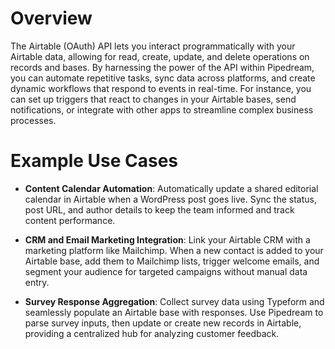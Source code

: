 # Overview

The Airtable (OAuth) API lets you interact programmatically with your Airtable data, allowing for read, create, update, and delete operations on records and bases. By harnessing the power of the API within Pipedream, you can automate repetitive tasks, sync data across platforms, and create dynamic workflows that respond to events in real-time. For instance, you can set up triggers that react to changes in your Airtable bases, send notifications, or integrate with other apps to streamline complex business processes.

# Example Use Cases

- **Content Calendar Automation**: Automatically update a shared editorial calendar in Airtable when a WordPress post goes live. Sync the status, post URL, and author details to keep the team informed and track content performance.

- **CRM and Email Marketing Integration**: Link your Airtable CRM with a marketing platform like Mailchimp. When a new contact is added to your Airtable base, add them to Mailchimp lists, trigger welcome emails, and segment your audience for targeted campaigns without manual data entry.

- **Survey Response Aggregation**: Collect survey data using Typeform and seamlessly populate an Airtable base with responses. Use Pipedream to parse survey inputs, then update or create new records in Airtable, providing a centralized hub for analyzing customer feedback.
